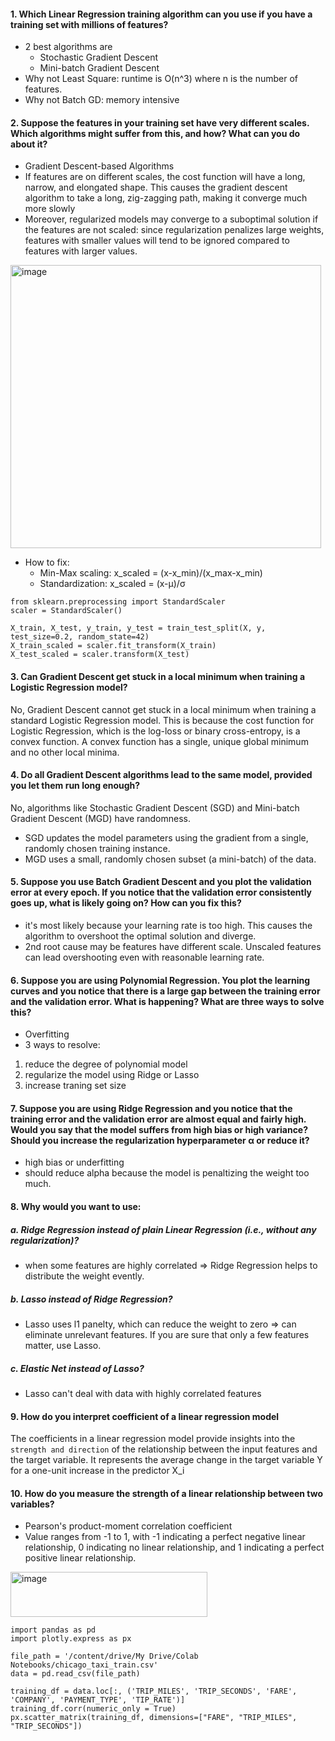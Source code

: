 #### 1. Which Linear Regression training algorithm can you use if you have a training set with millions of features?  
- 2 best algorithms are
  - Stochastic Gradient Descent
  - Mini-batch Gradient Descent
- Why not Least Square: runtime is O(n^3) where n is the number of features.
- Why not Batch GD: memory intensive
#### 2. Suppose the features in your training set have very different scales. Which algorithms might suffer from this, and how? What can you do about it?
- Gradient Descent-based Algorithms
- If features are on different scales, the cost function will have a long, narrow, and elongated shape.
This causes the gradient descent algorithm to take a long, zig-zagging path, making it converge much more slowly
- Moreover, regularized models may converge to a suboptimal solution if the features are not scaled: since regularization penalizes large weights,
features with smaller values will tend to be ignored compared to features with larger values.

<img width="497" height="453" alt="image" src="https://github.com/user-attachments/assets/4a496b23-67a8-4133-a42b-d97524be5943" />

- How to fix:
  - Min-Max scaling: x_scaled = (x-x_min)/(x_max-x_min)
  - Standardization: x_scaled = (x-μ)/σ
 
```
from sklearn.preprocessing import StandardScaler
scaler = StandardScaler()

X_train, X_test, y_train, y_test = train_test_split(X, y, test_size=0.2, random_state=42)
X_train_scaled = scaler.fit_transform(X_train)
X_test_scaled = scaler.transform(X_test)
```

#### 3. Can Gradient Descent get stuck in a local minimum when training a Logistic Regression model?
No, Gradient Descent cannot get stuck in a local minimum when training a standard Logistic Regression model. 
This is because the cost function for Logistic Regression, which is the log-loss or binary cross-entropy, is a convex function. 
A convex function has a single, unique global minimum and no other local minima.

#### 4. Do all Gradient Descent algorithms lead to the same model, provided you let them run long enough?
No, algorithms like Stochastic Gradient Descent (SGD) and Mini-batch Gradient Descent (MGD) have randomness.

- SGD updates the model parameters using the gradient from a single, randomly chosen training instance.
- MGD uses a small, randomly chosen subset (a mini-batch) of the data.

#### 5. Suppose you use Batch Gradient Descent and you plot the validation error at every epoch. If you notice that the validation error consistently goes up, what is likely going on? How can you fix this?
- it's most likely because your learning rate is too high. This causes the algorithm to overshoot the optimal solution and diverge.
- 2nd root cause may be features have different scale. Unscaled features can lead overshooting even with reasonable learning rate.

#### 6. Suppose you are using Polynomial Regression. You plot the learning curves and you notice that there is a large gap between the training error and the validation error. What is happening? What are three ways to solve this?
- Overfitting
- 3 ways to resolve:
1. reduce the degree of polynomial model
2. regularize the model using Ridge or Lasso
3. increase traning set size

#### 7. Suppose you are using Ridge Regression and you notice that the training error and the validation error are almost equal and fairly high. Would you say that the model suffers from high bias or high variance? Should you increase the regularization hyperparameter α or reduce it?
- high bias or underfitting
- should reduce alpha because the model is penaltizing the weight too much.

#### 8. Why would you want to use:
##### a. Ridge Regression instead of plain Linear Regression (i.e., without any regularization)?
- when some features are highly correlated => Ridge Regression helps to distribute the weight evently.
##### b. Lasso instead of Ridge Regression?
- Lasso uses l1 panelty, which can reduce the weight to zero => can eliminate unrelevant features. If you are sure that only a few features matter, use Lasso.
##### c. Elastic Net instead of Lasso?
- Lasso can't deal with data with highly correlated features

#### 9. How do you interpret coefficient of a linear regression model
The coefficients in a linear regression model provide insights into the `strength and direction` of the relationship between the input features and the target variable.
It represents the average change in the target variable Y for a one-unit increase in the predictor X_i

#### 10. How do you measure the strength of a linear relationship between two variables?
- Pearson's product-moment correlation coefficient
- Value ranges from -1 to 1, with -1 indicating a perfect negative linear relationship, 0 indicating no linear relationship, and 1 indicating a perfect positive linear relationship.
  
<img width="315" height="72" alt="image" src="https://github.com/user-attachments/assets/8f6805c3-80e5-48c4-95b2-246a32be7f34" />

```
import pandas as pd
import plotly.express as px

file_path = '/content/drive/My Drive/Colab Notebooks/chicago_taxi_train.csv'
data = pd.read_csv(file_path)

training_df = data.loc[:, ('TRIP_MILES', 'TRIP_SECONDS', 'FARE', 'COMPANY', 'PAYMENT_TYPE', 'TIP_RATE')]
training_df.corr(numeric_only = True)
px.scatter_matrix(training_df, dimensions=["FARE", "TRIP_MILES", "TRIP_SECONDS"])
```

